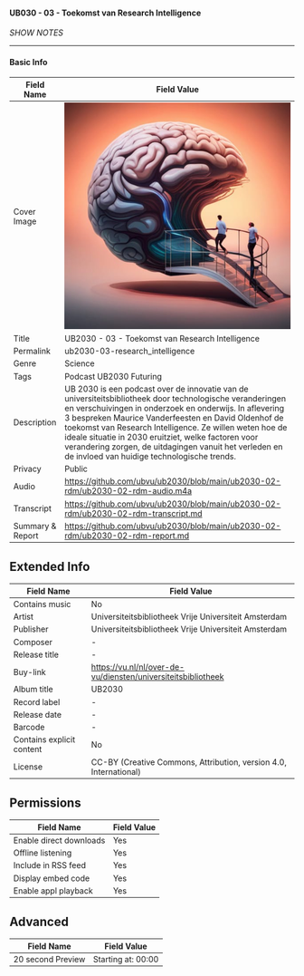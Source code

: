 #### **UB030 - 03 - Toekomst van Research Intelligence**
*SHOW NOTES*

---

#### **Basic Info**

| Field Name       | Field Value    |
| ---              | ---            |
| Cover Image      | ![cover image](https://github.com/ubvu/ub2030/blob/main/ub2030-03-research_intelligence/ub2030-03-research_intelligence-cover_image.jpg) |
| Title            | UB2030 - 03 - Toekomst van Research Intelligence |
| Permalink        | ub2030-03-research_intelligence |
| Genre            | Science |
| Tags             | Podcast UB2030 Futuring |
| Description      | UB 2030 is een podcast over de innovatie van de universiteitsbibliotheek door technologische veranderingen en verschuivingen in onderzoek en onderwijs. In aflevering 3 bespreken Maurice Vanderfeesten en David Oldenhof de toekomst van Research Intelligence. Ze willen weten hoe de ideale situatie in 2030 eruitziet, welke factoren voor verandering zorgen, de uitdagingen vanuit het verleden en de invloed van huidige technologische trends. |
Privacy          | Public
Audio            | <https://github.com/ubvu/ub2030/blob/main/ub2030-02-rdm/ub2030-02-rdm-audio.m4a>
Transcript       | <https://github.com/ubvu/ub2030/blob/main/ub2030-02-rdm/ub2030-02-rdm-transcript.md>
Summary & Report | <https://github.com/ubvu/ub2030/blob/main/ub2030-02-rdm/ub2030-02-rdm-report.md>


## Extended Info

  Field Name                 | Field Value 
  --------------------------  | -------------------------------------------------------------------
  Contains music              | No
  Artist                      | Universiteitsbibliotheek Vrije Universiteit Amsterdam
  Publisher                   | Universiteitsbibliotheek Vrije Universiteit Amsterdam
  Composer                    | \-
  Release title               | \-
  Buy-link                    | <https://vu.nl/nl/over-de-vu/diensten/universiteitsbibliotheek>
  Album title                 | UB2030
  Record label                | \-
  Release date                | \-
  Barcode                     | \-
  Contains explicit content   | No
  License                     | CC-BY (Creative Commons, Attribution, version 4.0, International)

## Permissions


  Field Name               | Field Value
  -------------------------| -------------
  Enable direct downloads  | Yes
  Offline listening        | Yes
  Include in RSS feed      | Yes
  Display embed code       | Yes
  Enable appl playback     | Yes
                            

## Advanced


  Field Name         | Field Value
  -------------------| --------------------
  20 second Preview  | Starting at: 00:00
